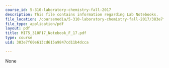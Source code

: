 ```yaml
---
course_id: 5-310-laboratory-chemistry-fall-2017
description: This file contains information regarding Lab Notebooks.
file_location: /coursemedia/5-310-laboratory-chemistry-fall-2017/383e7f60e613cd615a9847cd11b4dcca_MIT5_310F17_Notebook_F_17.pdf
file_type: application/pdf
layout: pdf
title: MIT5_310F17_Notebook_F_17.pdf
type: course
uid: 383e7f60e613cd615a9847cd11b4dcca

---
```

None